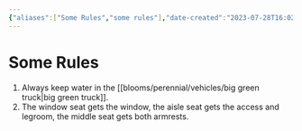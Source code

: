 ```yaml
---
{"aliases":["Some Rules","some rules"],"date-created":"2023-07-28T16:02","date-modified":"2024-08-05T14:56","dg-publish":true,"tags":[],"title":"Some Rules","permalink":"/pathways/greenhouse/some-rules/","dgPassFrontmatter":true}
---
```



# Some Rules

1. Always keep water in the [[blooms/perennial/vehicles/big green truck\|big green truck]].
2. The window seat gets the window, the aisle seat gets the access and legroom, the middle seat gets both armrests.
